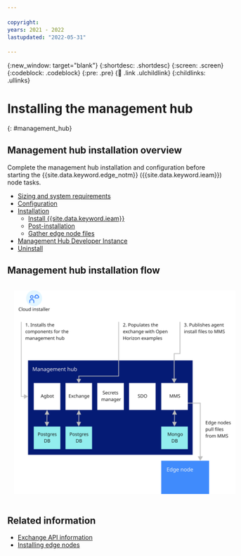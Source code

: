 ```yaml
---

copyright:
years: 2021 - 2022
lastupdated: "2022-05-31"

---
```


{:new_window: target="blank"}
{:shortdesc: .shortdesc}
{:screen: .screen}
{:codeblock: .codeblock}
{:pre: .pre}
{:child: .link .ulchildlink}
{:childlinks: .ullinks}

# Installing the management hub
{: #management_hub}

## Management hub installation overview
Complete the management hub installation and configuration before starting the {{site.data.keyword.edge_notm}} ({{site.data.keyword.ieam}}) node tasks.

* [Sizing and system requirements](cluster_sizing.md)
* [Configuration](configuration.md)
* [Installation](installation.md)
  * [Install {{site.data.keyword.ieam}}](online_installation.md)
  * [Post-installation](post_install.md)
  * [Gather edge node files](gather_files.md)
* [Management Hub Developer Instance](lfedge_mgmt_hub.md)  
* [Uninstall](uninstalling_hub.md)

## Management hub installation flow

<img src="../images/edge/06_OH_management_hub_install.svg" style="margin: 3%" alt="Management hub installation overview">

## Related information

* [Exchange API information](../installing/exchange_api.md)
* [Installing edge nodes](../installing/installing_edge_nodes.md)
